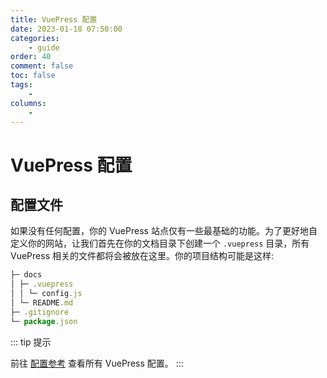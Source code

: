 ```yaml
---
title: VuePress 配置
date: 2023-01-18 07:50:00
categories:
    - guide
order: 40
comment: false
toc: false
tags:
    -
columns:
    -
---
```


# VuePress 配置

## 配置文件

如果没有任何配置，你的 VuePress 站点仅有一些最基础的功能。为了更好地自定义你的网站，让我们首先在你的文档目录下创建一个 `.vuepress` 目录，所有 VuePress 相关的文件都将会被放在这里。你的项目结构可能是这样:

```js
├─ docs
│ ├─ .vuepress
│ │ └─ config.js
│ └─ README.md
├─ .gitignore
└─ package.json
```

::: tip 提示

前往 [配置参考](https://v2.vuepress.vuejs.org/zh/reference/config.html) 查看所有 VuePress 配置。
:::
